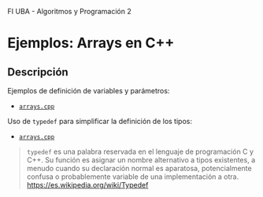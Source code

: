 FI UBA - Algoritmos y Programación 2

# Ejemplos: Arrays en C++

## Descripción

Ejemplos de definición de variables y parámetros:

 * [`arrays.cpp`](../version1/src/arrays.cpp)

Uso de `typedef` para simplificar la definición de los tipos:
 
 * [`arrays.cpp`](../version2/src/arrays.cpp)
 
> `typedef` es una palabra reservada en el lenguaje de programación C y C++. 
Su función es asignar un nombre alternativo a tipos existentes, a menudo cuando su declaración normal es aparatosa, 
potencialmente confusa o probablemente variable de una implementación a otra.
<https://es.wikipedia.org/wiki/Typedef> 
 
 
 
